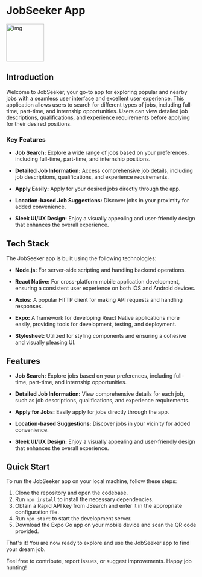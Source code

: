 # JobSeeker App

<div>
    <img src="https://github.com/MohdJunaid007/JobSeeker/assets/75855844/67e12da8-70b5-479d-9d35-0b117858a884" alt="img" width="100px" />
  </div>




## Introduction

Welcome to JobSeeker, your go-to app for exploring popular and nearby jobs with a seamless user interface and excellent user experience. This application allows users to search for different types of jobs, including full-time, part-time, and internship opportunities. Users can view detailed job descriptions, qualifications, and experience requirements before applying for their desired positions.

### Key Features

- **Job Search:** Explore a wide range of jobs based on your preferences, including full-time, part-time, and internship positions.

- **Detailed Job Information:** Access comprehensive job details, including job descriptions, qualifications, and experience requirements.

- **Apply Easily:** Apply for your desired jobs directly through the app.

- **Location-based Job Suggestions:** Discover jobs in your proximity for added convenience.

- **Sleek UI/UX Design:** Enjoy a visually appealing and user-friendly design that enhances the overall experience.

## Tech Stack

The JobSeeker app is built using the following technologies:

- **Node.js:** For server-side scripting and handling backend operations.
  
- **React Native:** For cross-platform mobile application development, ensuring a consistent user experience on both iOS and Android devices.

- **Axios:** A popular HTTP client for making API requests and handling responses.

- **Expo:** A framework for developing React Native applications more easily, providing tools for development, testing, and deployment.

- **Stylesheet:** Utilized for styling components and ensuring a cohesive and visually pleasing UI.

## Features

- **Job Search:** Explore jobs based on your preferences, including full-time, part-time, and internship opportunities.

- **Detailed Job Information:** View comprehensive details for each job, such as job descriptions, qualifications, and experience requirements.

- **Apply for Jobs:** Easily apply for jobs directly through the app.

- **Location-based Suggestions:** Discover jobs in your vicinity for added convenience.

- **Sleek UI/UX Design:** Enjoy a visually appealing and user-friendly design that enhances the overall experience.

## Quick Start

To run the JobSeeker app on your local machine, follow these steps:

1. Clone the repository and open the codebase.
2. Run `npm install` to install the necessary dependencies.
3. Obtain a Rapid API key from JSearch and enter it in the appropriate configuration file.
4. Run `npm start` to start the development server.
5. Download the Expo Go app on your mobile device and scan the QR code provided.

That's it! You are now ready to explore and use the JobSeeker app to find your dream job.

Feel free to contribute, report issues, or suggest improvements. Happy job hunting!
